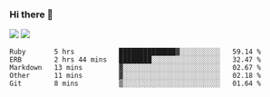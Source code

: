 ### Hi there 👋

<!--
**sasharevzin/sasharevzin** is a ✨ _special_ ✨ repository because its `README.md` (this file) appears on your GitHub profile.

Here are some ideas to get you started:

- 🔭 I’m currently working on ...
- 🌱 I’m currently learning ...
- 👯 I’m looking to collaborate on ...
- 🤔 I’m looking for help with ...
- 💬 Ask me about ...
- 📫 How to reach me: ...
- 😄 Pronouns: ...
- ⚡ Fun fact: ...
-->

![](https://yusufozturk.vercel.app/api?username=sasharevzin&hide_title=true&include_all_commits=true&count_private=true&show_icons=true) ![](https://yusufozturk.vercel.app/api/top-langs/?username=sasharevzin&layout=compact&langs_count=10&hide=apacheconf,coffeescript)

<!--START_SECTION:waka-->
```text
Ruby       5 hrs           ██████████████▓░░░░░░░░░░   59.14 % 
ERB        2 hrs 44 mins   ████████░░░░░░░░░░░░░░░░░   32.47 % 
Markdown   13 mins         ▓░░░░░░░░░░░░░░░░░░░░░░░░   02.67 % 
Other      11 mins         ▓░░░░░░░░░░░░░░░░░░░░░░░░   02.18 % 
Git        8 mins          ▒░░░░░░░░░░░░░░░░░░░░░░░░   01.64 % 
```
<!--END_SECTION:waka-->
